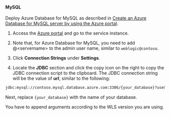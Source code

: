#### MySQL

Deploy Azure Database for MySQL as described in [Create an Azure Database for MySQL server by using the Azure portal](https://docs.microsoft.com/en-us/azure/mysql/single-server/quickstart-create-mysql-server-database-using-azure-portal).

1. Access the [Azure portal](https://portal.azure.com) and go to the service instance.

2. Note that, for Azure Database for MySQL, you need to add @\<servername> to the admin user name, similar to `weblogic@contoso`.

3. Click **Connection Strings** under **Settings**.

4. Locate the **JDBC** section and click the copy icon on the right to copy the JDBC connection script to the clipboard. The JDBC connection string will be the value of **url**, similar to the following:

```bash
jdbc:mysql://contoso.mysql.database.azure.com:3306/{your_database}?useSSL=true&requireSSL=false
```

Next, replace `{your_database}` with the name of your database.

You have to append arguments according to the WLS version you are using.